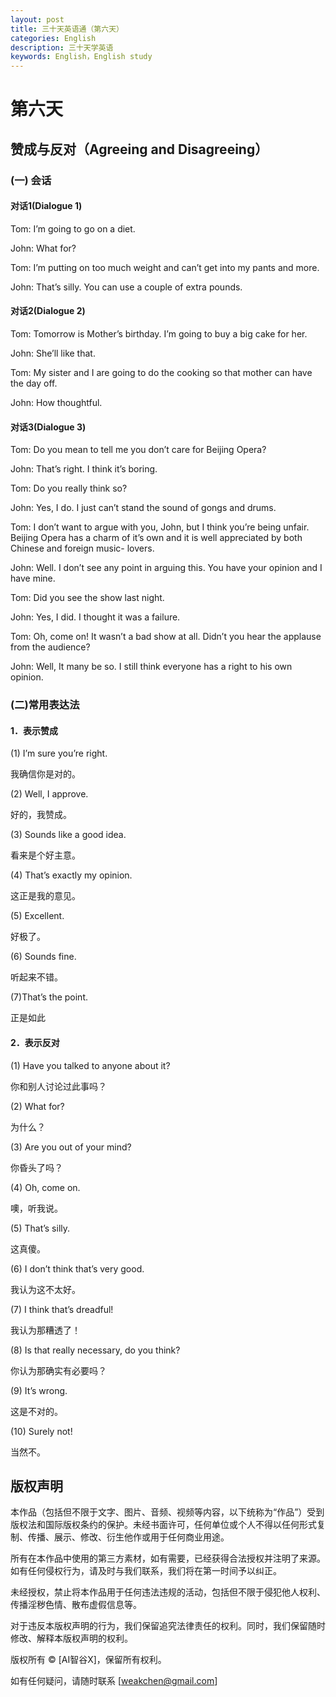 ```yaml
---
layout: post
title: 三十天英语通（第六天）
categories: English
description: 三十天学英语
keywords: English，English study
---
```


# 第六天

## 赞成与反对（Agreeing and Disagreeing）

### (一) 会话

#### 对话1(Dialogue 1)

Tom: I’m going to go on a diet.

John: What for?

Tom: I’m putting on too much weight and can’t get into my pants and more.

John: That’s silly. You can use a couple of extra pounds.

#### 对话2(Dialogue 2)

Tom: Tomorrow is Mother’s birthday. I’m going to buy a big cake for her.

John: She’ll like that.

Tom: My sister and I are going to do the cooking so that mother can have the day off.

John: How thoughtful.

#### 对话3(Dialogue 3)

Tom: Do you mean to tell me you don’t care for Beijing Opera?

John: That’s right. I think it’s boring. 

Tom: Do you really think so?

John: Yes, I do. I just can’t stand the sound of gongs and drums.

Tom: I don’t want to argue with you, John, but I think you’re being unfair. Beijing Opera has a charm of it’s own and it is well appreciated by both Chinese and foreign music- lovers.

John: Well. I don’t see any point in arguing this. You have your opinion and I have mine.

Tom: Did you see the show last night.

John: Yes, I did. I thought it was a failure.

Tom: Oh, come on! It wasn’t a bad show at all. Didn’t you hear the applause from the audience?

John: Well, It many be so. I still think everyone has a right to his own opinion.

### (二)常用表达法

#### 1．表示赞成

(1) I’m sure you’re right.

我确信你是对的。

(2) Well, I approve.

好的，我赞成。

(3) Sounds like a good idea.

看来是个好主意。

(4) That’s exactly my opinion.

这正是我的意见。

(5) Excellent.

好极了。

(6) Sounds fine.

听起来不错。

(7)That’s the point.

正是如此

#### 2．表示反对

(1) Have you talked to anyone about it? 

你和别人讨论过此事吗？

(2) What for? 

为什么？	

(3) Are you out of your mind? 

你昏头了吗？

(4) Oh, come on.

噢，听我说。

(5) That’s silly.

这真傻。

(6) I don’t think that’s very good.

我认为这不太好。

(7) I think that’s dreadful!

我认为那糟透了！

(8) Is that really necessary, do you think?

你认为那确实有必要吗？

(9) It’s wrong.

这是不对的。

(10) Surely not!

当然不。 

## 版权声明

本作品（包括但不限于文字、图片、音频、视频等内容，以下统称为“作品”）受到版权法和国际版权条约的保护。未经书面许可，任何单位或个人不得以任何形式复制、传播、展示、修改、衍生他作或用于任何商业用途。

所有在本作品中使用的第三方素材，如有需要，已经获得合法授权并注明了来源。如有任何侵权行为，请及时与我们联系，我们将在第一时间予以纠正。

未经授权，禁止将本作品用于任何违法违规的活动，包括但不限于侵犯他人权利、传播淫秽色情、散布虚假信息等。

对于违反本版权声明的行为，我们保留追究法律责任的权利。同时，我们保留随时修改、解释本版权声明的权利。

版权所有 © [AI智谷X]，保留所有权利。

如有任何疑问，请随时联系 [weakchen@gmail.com]
